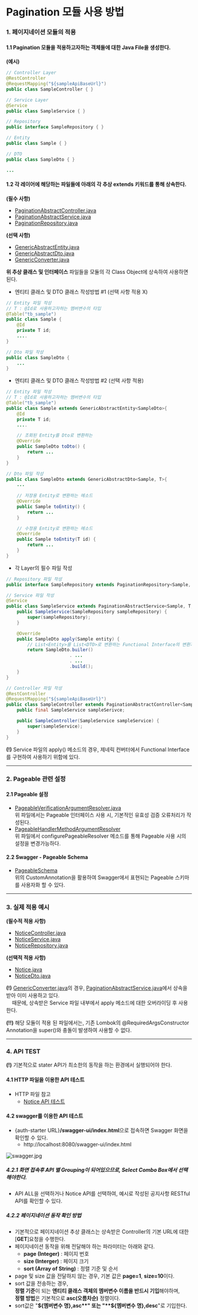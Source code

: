 # Pagination 모듈 사용 방법

### 1. 페이지네이션 모듈의 적용

#### 1.1 Pagination 모듈을 적용하고자하는 객체들에 대한 Java File을 생성한다.
**(예시)** 
```Java
// Controller Layer
@RestController
@RequestMapping("${sampleApiBaseUrl}")
public class SampleController { }

// Service Layer
@Service
public class SampleService { }

// Repository
public interface SampleRepository { }

// Entity
public class Sample { }

// DTO
public class SampleDto { }

...

```

#### 1.2 각 레이어에 해당하는 파일들에 아래의 각 추상 extends 키워드를 통해 상속한다.

**(필수 사항)**
- [PaginationAbstractController.java](./controller/PaginationAbstractController.java)
- [PaginationAbstractService.java](./service/PaginationAbstractService.java)
- [PaginationRepository.java](./repository/PaginationRepository.java)

**(선택 사항)**
- [GenericAbstractEntity.java](./domain/GenericAbstractEntity.java)
- [GenericAbstractDto.java](./dto/GenericAbstractDto.java)
- [GenericConverter.java](./utils/GenericConverter.java)

**위 추상 클래스 및 인터페이스** 파일들을 모듈의 각 Class Object에 상속하여 사용하면 된다.

  - 엔티티 클래스 및 DTO 클래스 작성방법 #1 (선택 사항 적용 X)
```Java
// Entity 파일 작성
// T : @Id로 사용하고자하는 멤버변수의 타입
@Table("tb_sample")
public class Sample {
    @Id
    private T id;
    ....
}

// Dto 파일 작성
public class SampleDto {
    ...
}
```
  - 엔티티 클래스 및 DTO 클래스 작성방법 #2 (선택 사항 적용)
```Java
// Entity 파일 작성
// T : @Id로 사용하고자하는 멤버변수의 타입
@Table("tb_sample")
public class Sample extends GenericAbstractEntity<SampleDto>{
    @Id
    private T id;
    ....

    // 조회된 Entity를 Dto로 변환하는
    @Override
    public SampleDto toDto() {
        return ...
    }
}

// Dto 파일 작성
public class SampleDto extends GenericAbstractDto<Sample, T>{
    ...
    
    // 저장용 Entity로 변환하는 메소드
    @Override
    public Sample toEntity() {
        return ...
    }

    // 수정용 Entity로 변환하는 메소드
    @Override
    public Sample toEntity(T id) {
        return ...
    }
}
```

  - 각 Layer의 필수 파일 작성
```Java
// Repository 파일 작성
public interface SampleRepository extends PaginationRepository<Sample, T> { }

// Service 파일 작성
@Service
public class SampleService extends PaginationAbstractService<Sample, T, SampleDto> {
    public SampleService(SampleRepository sampleRepository) {
        super(sampleRepository);
    }

    @Override
    public SampleDto apply(Sample entity) {
        // List<Entity>를 List<DTO>로 변환하는 Functional Interface의 변환기 구현 부분입니다.
        return SampleDto.builer()
                        . ...
                        . ...
                        .build();
    }
}

// Controller 파일 작성
@RestController
@RequestMapping("${sampleApiBaseUrl}")
public class SampleController extends PaginationAbstractController<Sample, T ,SampleDto> {
    public final SampleService sampleSerivce;

    public SampleController(SampleService sampleService) {
        super(sampleService);
    }
}
```

**(!)** Service 파일의 apply() 메소드의 경우, 제네릭 컨버터에서 Functional Interface를 구현하여 사용하기 위함에 있다.

<hr>

### 2. Pageable 관련 설정

#### 2.1 Pageable 설정
- [PageableVerificationArgumentResolver.java](./config/PageableVerificationArgumentResolver.java)
  <br>위 파일에서는 Pageable 인터페이스 사용 시, 기본적인 유효성 검증 오류처리가 작성된다.
- [PageableHandlerMethodArgumentResolver](./config/PageableHandlerMethodArgumentResolver.java)
  <br>위 파일에서 configurePageableResolver 메소드를 통해 Pageable 사용 시의 설정을 변경가능하다.

#### 2.2 Swagger - Pageable Schema
- [PageableSchema](./annotation/PageableSchema.java)
  <br>위의 CustomAnnotation을 활용하여 Swagger에서 표현되는 Pageable 스키마를 사용자화 할 수 있다.

<hr>

### 3. 실제 적용 예시

**(필수적 적용 사항)**
- [NoticeController.java](../notice/controller/NoticeController.java)
- [NoticeService.java](../notice/service/NoticeService.java)
- [NoticeRepository.java](../notice/repository/NoticeRepository.java)

**(선택적 적용 사항)**
- [Notice.java](../notice/domain/Notice.java)
- [NoticeDto.java](../notice/dto/NoticeDto.java)

**(!)** [GenericConverter.java](./utils/GenericConverter.java)의 경우, [PaginationAbstractService.java](./service/PaginationAbstractService.java)에서 상속을 받아 이미 사용하고 있다.
<br>&nbsp;&nbsp;&nbsp;
때문에, 상속받은 Service 파일 내부에서 apply 메소드에 대한 오버라이딩 후 사용한다.

**(!!)** 해당 모듈이 적용 된 파일에서는, 기존 Lombok의 @RequiredArgsConstructor Annotation을 super()와 충돌이 발생하여 사용할 수 없다.

<hr>

### 4. API TEST

**(!)** 기본적으로 stater API가 최소한의 동작을 하는 환경에서 실행되어야 한다.

#### 4.1 HTTP 파일을 이용한 API 테스트

- HTTP 파일 참고
  - [Notice API 테스트](../../../../../../../../http/notices.http)

#### 4.2 swagger를 이용한 API 테스트
- {auth-starter URL}**/swagger-ui/index.html**으로 접속하면 Swagger 화면을 확인할 수 있다.
  - http://localhost:8080/swagger-ui/index.html

![swagger.jpg](../../../../../../../../md/etc/swagger-ui-guide.jpg)

##### 4.2.1 화면 접속후 API 별 Grouping이 되어있으므로, Select Combo Box에서 선택해야한다.
  - API ALL을 선택하거나 Notice API를 선택하여, 예시로 작성된 공지사항 RESTful API를 확인할 수 있다.

##### 4.2.2 페이지네이션 동작 확인 방법
  - 기본적으로 페이지네이션 추상 클래스는 상속받은 Controller의 기본 URL에 대한 [**GET**]요청을 수행한다.
  - 페이지네이션 동작을 위해 전달해야 하는 파라미터는 아래와 같다.
     - **page (Integer)** : 페이지 번호
     - **size (Interger)** : 페이지 크기
     - **sort (Array of String)** : 정렬 기준 및 순서
  - page 및 size 값을 전달하지 않는 경우, 기본 값은 **page=1**, **size=10**이다.
  - sort 값을 전송하는 경우,
    <br>**정렬 기준**이 되는 **엔티티 클래스 객체의 멤버변수 이름을 반드시 기입**해야하며,
    <br>**정렬 방법**은 기본적으로 **asc(오름차순)** 정렬이다.
  - sort값은 "**${멤버변수 명},asc**" 또는 "**${멤버변수 명},desc**"로 기입한다.